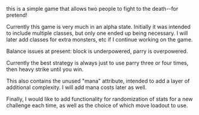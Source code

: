 this is a simple game that allows two people to fight to the death--for pretend!

Currently this game is very much in an alpha state. Initially
it was intended to include multiple classes, but only one
ended up being necessary. I will later add classes for extra
monsters, etc if I continue working on the game.

Balance issues at present: block is underpowered, parry is
overpowered.

Currently the best strategy is always just to use parry
three or four times, then heavy strike until you win.

This also contains the unused "mana" attribute, intended to
add a layer of additional complexity. I will add mana costs
later as well.

Finally, I would like to add functionality for randomization
of stats for a new challenge each time, as well as the choice
of which move loadout to use.
